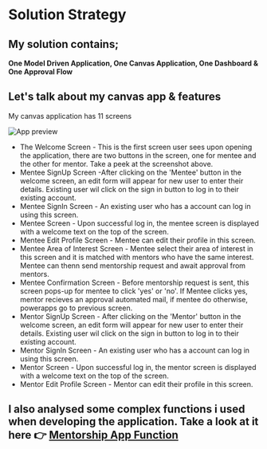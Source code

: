 # Solution Strategy
## My solution contains;
 **One Model Driven Application,
 One Canvas Application,
 One Dashboard &
 One Approval Flow**
 
 ## Let's talk about my canvas app & features
 My canvas application has 11 screens
 
![App preview](https://user-images.githubusercontent.com/96332895/228680379-b3463ab7-e338-4662-a979-15242ac9e537.jpg)

* The Welcome Screen - This is the first screen user sees upon opening the application, there are two buttons in the screen, one for mentee and the other for mentor. Take a peek at the screenshot above.
* Mentee SignUp Screen -After clicking on the 'Mentee' button in the welcome screen, an edit form will appear for new user to enter their details. Existing user wil click on the sign in button to log in to their existing account.
* Mentee SignIn Screen - An existing user who has a account can log in using this screen.
* Mentee Screen - Upon successful log in, the mentee screen is displayed with a welcome text on the top of the screen.
* Mentee Edit Profile Screen - Mentee can edit their profile in this screen.
* Mentee Area of Interest Screen - Mentee select their area of interest in this screen and it is matched with mentors who have the same interest. Mentee can thenn send mentorship request and await approval from mentors.
* Mentee Confirmation Screen - Before mentorship request is sent, this screen pops-up for mentee to click 'yes' or 'no'. If Mentee clicks yes, mentor recieves an approval automated mail, if mentee do otherwise, powerapps go to previous screen.
* Mentor SignUp Screen - After clicking on the 'Mentor' button in the welcome screen, an edit form will appear for new user to enter their details. Existing user wil click on the sign in button to log in to their existing account.
* Mentor SignIn Screen - An existing user who has a account can log in using this screen.
* Mentor Screen - Upon successful log in, the mentor screen is displayed with a welcome text on the top of the screen.
* Mentor Edit Profile Screen - Mentor can edit their profile in this screen.

## I also analysed some complex functions i used when developing the application. Take a look at it here 👉 [Mentorship App Function](https://github.com/Khingcly/Peer-to-Peer-Mentorship-App/blob/main/Mentorship%20App%20Function.md)
